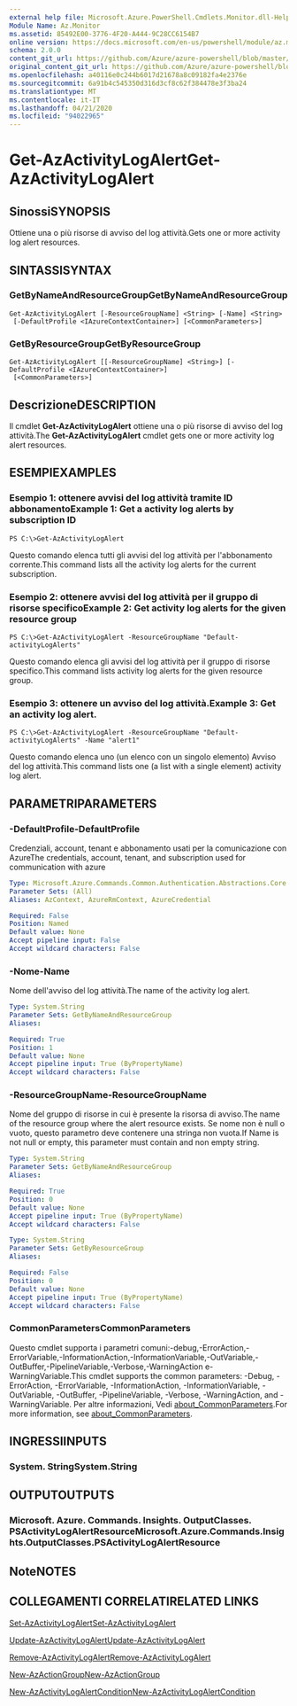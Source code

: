 ```yaml
---
external help file: Microsoft.Azure.PowerShell.Cmdlets.Monitor.dll-Help.xml
Module Name: Az.Monitor
ms.assetid: 85492E00-3776-4F20-A444-9C28CC6154B7
online version: https://docs.microsoft.com/en-us/powershell/module/az.monitor/get-azactivitylogalert
schema: 2.0.0
content_git_url: https://github.com/Azure/azure-powershell/blob/master/src/Monitor/Monitor/help/Get-AzActivityLogAlert.md
original_content_git_url: https://github.com/Azure/azure-powershell/blob/master/src/Monitor/Monitor/help/Get-AzActivityLogAlert.md
ms.openlocfilehash: a40116e0c244b6017d21678a8c09182fa4e2376e
ms.sourcegitcommit: 6a91b4c545350d316d3cf8c62f384478e3f3ba24
ms.translationtype: MT
ms.contentlocale: it-IT
ms.lasthandoff: 04/21/2020
ms.locfileid: "94022965"
---
```

# <span data-ttu-id="43c50-101">Get-AzActivityLogAlert</span><span class="sxs-lookup"><span data-stu-id="43c50-101">Get-AzActivityLogAlert</span></span>

## <span data-ttu-id="43c50-102">Sinossi</span><span class="sxs-lookup"><span data-stu-id="43c50-102">SYNOPSIS</span></span>
<span data-ttu-id="43c50-103">Ottiene una o più risorse di avviso del log attività.</span><span class="sxs-lookup"><span data-stu-id="43c50-103">Gets one or more activity log alert resources.</span></span>

## <span data-ttu-id="43c50-104">SINTASSI</span><span class="sxs-lookup"><span data-stu-id="43c50-104">SYNTAX</span></span>

### <span data-ttu-id="43c50-105">GetByNameAndResourceGroup</span><span class="sxs-lookup"><span data-stu-id="43c50-105">GetByNameAndResourceGroup</span></span>
```
Get-AzActivityLogAlert [-ResourceGroupName] <String> [-Name] <String>
 [-DefaultProfile <IAzureContextContainer>] [<CommonParameters>]
```

### <span data-ttu-id="43c50-106">GetByResourceGroup</span><span class="sxs-lookup"><span data-stu-id="43c50-106">GetByResourceGroup</span></span>
```
Get-AzActivityLogAlert [[-ResourceGroupName] <String>] [-DefaultProfile <IAzureContextContainer>]
 [<CommonParameters>]
```

## <span data-ttu-id="43c50-107">Descrizione</span><span class="sxs-lookup"><span data-stu-id="43c50-107">DESCRIPTION</span></span>
<span data-ttu-id="43c50-108">Il cmdlet **Get-AzActivityLogAlert** ottiene una o più risorse di avviso del log attività.</span><span class="sxs-lookup"><span data-stu-id="43c50-108">The **Get-AzActivityLogAlert** cmdlet gets one or more activity log alert resources.</span></span>

## <span data-ttu-id="43c50-109">ESEMPI</span><span class="sxs-lookup"><span data-stu-id="43c50-109">EXAMPLES</span></span>

### <span data-ttu-id="43c50-110">Esempio 1: ottenere avvisi del log attività tramite ID abbonamento</span><span class="sxs-lookup"><span data-stu-id="43c50-110">Example 1: Get a activity log alerts by subscription ID</span></span>
```
PS C:\>Get-AzActivityLogAlert
```

<span data-ttu-id="43c50-111">Questo comando elenca tutti gli avvisi del log attività per l'abbonamento corrente.</span><span class="sxs-lookup"><span data-stu-id="43c50-111">This command lists all the activity log alerts for the current subscription.</span></span>

### <span data-ttu-id="43c50-112">Esempio 2: ottenere avvisi del log attività per il gruppo di risorse specifico</span><span class="sxs-lookup"><span data-stu-id="43c50-112">Example 2: Get activity log alerts for the given resource group</span></span>
```
PS C:\>Get-AzActivityLogAlert -ResourceGroupName "Default-activityLogAlerts"
```

<span data-ttu-id="43c50-113">Questo comando elenca gli avvisi del log attività per il gruppo di risorse specifico.</span><span class="sxs-lookup"><span data-stu-id="43c50-113">This command lists activity log alerts for the given resource group.</span></span>

### <span data-ttu-id="43c50-114">Esempio 3: ottenere un avviso del log attività.</span><span class="sxs-lookup"><span data-stu-id="43c50-114">Example 3: Get an activity log alert.</span></span>
```
PS C:\>Get-AzActivityLogAlert -ResourceGroupName "Default-activityLogAlerts" -Name "alert1"
```

<span data-ttu-id="43c50-115">Questo comando elenca uno (un elenco con un singolo elemento) Avviso del log attività.</span><span class="sxs-lookup"><span data-stu-id="43c50-115">This command lists one (a list with a single element) activity log alert.</span></span>

## <span data-ttu-id="43c50-116">PARAMETRI</span><span class="sxs-lookup"><span data-stu-id="43c50-116">PARAMETERS</span></span>

### <span data-ttu-id="43c50-117">-DefaultProfile</span><span class="sxs-lookup"><span data-stu-id="43c50-117">-DefaultProfile</span></span>
<span data-ttu-id="43c50-118">Credenziali, account, tenant e abbonamento usati per la comunicazione con Azure</span><span class="sxs-lookup"><span data-stu-id="43c50-118">The credentials, account, tenant, and subscription used for communication with azure</span></span>

```yaml
Type: Microsoft.Azure.Commands.Common.Authentication.Abstractions.Core.IAzureContextContainer
Parameter Sets: (All)
Aliases: AzContext, AzureRmContext, AzureCredential

Required: False
Position: Named
Default value: None
Accept pipeline input: False
Accept wildcard characters: False
```

### <span data-ttu-id="43c50-119">-Nome</span><span class="sxs-lookup"><span data-stu-id="43c50-119">-Name</span></span>
<span data-ttu-id="43c50-120">Nome dell'avviso del log attività.</span><span class="sxs-lookup"><span data-stu-id="43c50-120">The name of the activity log alert.</span></span>

```yaml
Type: System.String
Parameter Sets: GetByNameAndResourceGroup
Aliases:

Required: True
Position: 1
Default value: None
Accept pipeline input: True (ByPropertyName)
Accept wildcard characters: False
```

### <span data-ttu-id="43c50-121">-ResourceGroupName</span><span class="sxs-lookup"><span data-stu-id="43c50-121">-ResourceGroupName</span></span>
<span data-ttu-id="43c50-122">Nome del gruppo di risorse in cui è presente la risorsa di avviso.</span><span class="sxs-lookup"><span data-stu-id="43c50-122">The name of the resource group where the alert resource exists.</span></span>
<span data-ttu-id="43c50-123">Se nome non è null o vuoto, questo parametro deve contenere una stringa non vuota.</span><span class="sxs-lookup"><span data-stu-id="43c50-123">If Name is not null or empty, this parameter must contain and non empty string.</span></span>

```yaml
Type: System.String
Parameter Sets: GetByNameAndResourceGroup
Aliases:

Required: True
Position: 0
Default value: None
Accept pipeline input: True (ByPropertyName)
Accept wildcard characters: False
```

```yaml
Type: System.String
Parameter Sets: GetByResourceGroup
Aliases:

Required: False
Position: 0
Default value: None
Accept pipeline input: True (ByPropertyName)
Accept wildcard characters: False
```

### <span data-ttu-id="43c50-124">CommonParameters</span><span class="sxs-lookup"><span data-stu-id="43c50-124">CommonParameters</span></span>
<span data-ttu-id="43c50-125">Questo cmdlet supporta i parametri comuni:-debug,-ErrorAction,-ErrorVariable,-InformationAction,-InformationVariable,-OutVariable,-OutBuffer,-PipelineVariable,-Verbose,-WarningAction e-WarningVariable.</span><span class="sxs-lookup"><span data-stu-id="43c50-125">This cmdlet supports the common parameters: -Debug, -ErrorAction, -ErrorVariable, -InformationAction, -InformationVariable, -OutVariable, -OutBuffer, -PipelineVariable, -Verbose, -WarningAction, and -WarningVariable.</span></span> <span data-ttu-id="43c50-126">Per altre informazioni, Vedi [about_CommonParameters](http://go.microsoft.com/fwlink/?LinkID=113216).</span><span class="sxs-lookup"><span data-stu-id="43c50-126">For more information, see [about_CommonParameters](http://go.microsoft.com/fwlink/?LinkID=113216).</span></span>

## <span data-ttu-id="43c50-127">INGRESSI</span><span class="sxs-lookup"><span data-stu-id="43c50-127">INPUTS</span></span>

### <span data-ttu-id="43c50-128">System. String</span><span class="sxs-lookup"><span data-stu-id="43c50-128">System.String</span></span>

## <span data-ttu-id="43c50-129">OUTPUT</span><span class="sxs-lookup"><span data-stu-id="43c50-129">OUTPUTS</span></span>

### <span data-ttu-id="43c50-130">Microsoft. Azure. Commands. Insights. OutputClasses. PSActivityLogAlertResource</span><span class="sxs-lookup"><span data-stu-id="43c50-130">Microsoft.Azure.Commands.Insights.OutputClasses.PSActivityLogAlertResource</span></span>

## <span data-ttu-id="43c50-131">Note</span><span class="sxs-lookup"><span data-stu-id="43c50-131">NOTES</span></span>

## <span data-ttu-id="43c50-132">COLLEGAMENTI CORRELATI</span><span class="sxs-lookup"><span data-stu-id="43c50-132">RELATED LINKS</span></span>

[<span data-ttu-id="43c50-133">Set-AzActivityLogAlert</span><span class="sxs-lookup"><span data-stu-id="43c50-133">Set-AzActivityLogAlert</span></span>](./Set-AzActivityLogAlert.md)

[<span data-ttu-id="43c50-134">Update-AzActivityLogAlert</span><span class="sxs-lookup"><span data-stu-id="43c50-134">Update-AzActivityLogAlert</span></span>](./Update-AzActivityLogAlert.md)

[<span data-ttu-id="43c50-135">Remove-AzActivityLogAlert</span><span class="sxs-lookup"><span data-stu-id="43c50-135">Remove-AzActivityLogAlert</span></span>](./Remove-AzActivityLogAlert.md)

[<span data-ttu-id="43c50-136">New-AzActionGroup</span><span class="sxs-lookup"><span data-stu-id="43c50-136">New-AzActionGroup</span></span>](./New-AzActionGroup.md)

[<span data-ttu-id="43c50-137">New-AzActivityLogAlertCondition</span><span class="sxs-lookup"><span data-stu-id="43c50-137">New-AzActivityLogAlertCondition</span></span>](./Get-AzActivityLogAlertCondition.md)
